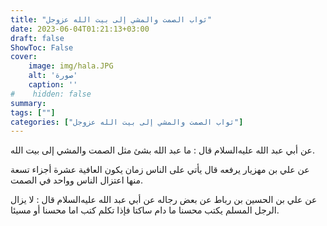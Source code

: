 ```yaml
---
title: "ثواب الصمت والمشي إلى بيت الله عزوجل"
date: 2023-06-04T01:21:13+03:00
draft: false
ShowToc: False
cover:
    image: img/hala.JPG
    alt: 'صورة'
    caption: ''
#    hidden: false
summary: 
tags: [""]
categories: ["ثواب الصمت والمشي إلى بيت الله عزوجل"]
---
```

عن أبي عبد الله عليه‌السلام قال : ما عبد الله بشئ مثل الصمت
والمشي إلى بيت الله.

عن علي بن مهزيار يرفعه قال يأتي على الناس زمان يكون
العافية عشرة أجزاء تسعة منها اعتزال الناس وواحد في الصمت.

عن علي بن الحسين بن رباط عن بعض رجاله عن أبي عبد الله عليه‌السلام
قال : لا يزال الرجل المسلم يكتب محسنا ما دام ساكتا فإذا تكلم كتب اما
محسنا أو مسيئا.


